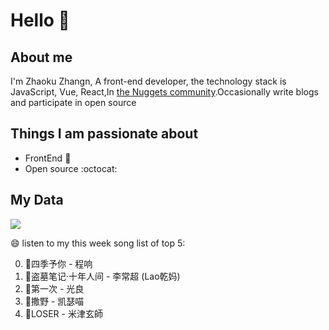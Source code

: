 # Hello 👋

## About me

I'm Zhaoku Zhangn, A front-end developer, the technology stack is JavaScript, Vue, React,In [the Nuggets community](https://juejin.cn/user/2999123452110574).Occasionally write blogs and participate in open source 

## Things I am passionate about

- FrontEnd :robot:
- Open source :octocat:

## My Data
<img src="https://github-readme-stats.vercel.app/api/top-langs/?username=Husky-Yellow" />

😄 listen to my this week song list of top 5:

0. 🌈四季予你 - 程响
1. 🌈盗墓笔记·十年人间 - 李常超 (Lao乾妈)
2. 🌈第一次 - 光良
3. 🌈撒野 - 凯瑟喵
4. 🌈LOSER - 米津玄師

